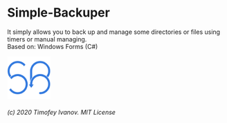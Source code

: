 # Simple-Backuper
It simply allows you to back up and manage some directories or files using timers or manual managing.<br>
Based on: Windows Forms (C#)<br>
 
<img alt="Logo" src="Logotype/logo.png" width="100">

###### (c) 2020 Timofey Ivanov. MIT License


